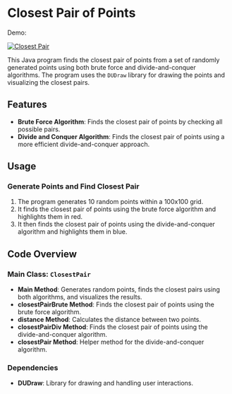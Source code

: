 # Closest Pair of Points

Demo:

[![Closest Pair](https://img.youtube.com/vi/xchUv8C7Unw/0.jpg)](https://www.youtube.com/watch?v=xchUv8C7Unw)

This Java program finds the closest pair of points from a set of randomly generated points using both brute force and divide-and-conquer algorithms. The program uses the `DUDraw` library for drawing the points and visualizing the closest pairs.

## Features

- **Brute Force Algorithm**: Finds the closest pair of points by checking all possible pairs.
- **Divide and Conquer Algorithm**: Finds the closest pair of points using a more efficient divide-and-conquer approach.

## Usage

### Generate Points and Find Closest Pair

1. The program generates 10 random points within a 100x100 grid.
2. It finds the closest pair of points using the brute force algorithm and highlights them in red.
3. It then finds the closest pair of points using the divide-and-conquer algorithm and highlights them in blue.

## Code Overview

### Main Class: `ClosestPair`

- **Main Method**: Generates random points, finds the closest pairs using both algorithms, and visualizes the results.
- **closestPairBrute Method**: Finds the closest pair of points using the brute force algorithm.
- **distance Method**: Calculates the distance between two points.
- **closestPairDiv Method**: Finds the closest pair of points using the divide-and-conquer algorithm.
- **closestPair Method**: Helper method for the divide-and-conquer algorithm.

### Dependencies

- **DUDraw**: Library for drawing and handling user interactions.
